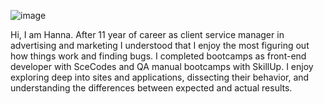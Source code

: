 ![image](https://github.com/hannavas2022/hannavas2022/assets/112612098/3ecb01cd-b59a-4802-a5d6-21da90057ba9)

Hi, I am Hanna. After 11 year of career as client service manager in advertising and marketing I understood that I enjoy the most figuring out how things work and finding bugs. I completed bootcamps as front-end developer with SceCodes and QA manual bootcamps with SkillUp.  I enjoy exploring deep into sites and applications, dissecting their behavior, and understanding the differences between expected and actual results. 
